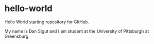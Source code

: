 # hello-world
Hello World starting repository for GitHub.

My name is Dan Sigut and I am student at the University of Pittsburgh at Greensburg. 
